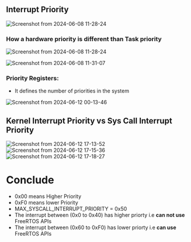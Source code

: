 ## Interrupt Priority



![Screenshot from 2024-06-08 11-28-24](https://github.com/PranabNandy/FreeRTOS/assets/34576104/7ee9c94a-e259-4342-9b61-edb3f3a795d4)

### How a hardware priority is different than Task priority

![Screenshot from 2024-06-08 11-28-24](https://github.com/PranabNandy/FreeRTOS/assets/34576104/2e66bdae-4fe3-45a3-8efc-512271abbbf1)


![Screenshot from 2024-06-08 11-31-07](https://github.com/PranabNandy/FreeRTOS/assets/34576104/e6e165e9-18f2-4266-824f-5d656d3263d4)

### Priority Registers:
- It defines the number of priorities in the system
  
![Screenshot from 2024-06-12 00-13-46](https://github.com/PranabNandy/FreeRTOS/assets/34576104/8ec5ed8f-111e-42f5-961a-acab6e50f5ad)


## Kernel Interrupt Priority vs Sys Call Interrupt Priority
![Screenshot from 2024-06-12 17-13-52](https://github.com/PranabNandy/FreeRTOS/assets/34576104/a28cb731-46cc-4e27-b840-c652df4c7c15)
![Screenshot from 2024-06-12 17-15-36](https://github.com/PranabNandy/FreeRTOS/assets/34576104/3e055e5f-b5c7-4778-a03c-5cfc9bdaa1e5)
![Screenshot from 2024-06-12 17-18-27](https://github.com/PranabNandy/FreeRTOS/assets/34576104/70d21ff1-f3da-4665-aa19-38e869a8d8d5)

# Conclude 
- 0x00 means Higher Priority
- 0xF0 means lower Priority
- MAX_SYSCALL_INTERRUPT_PRIORITY = 0x50
- The interrupt between (0x0 to 0x40) has higher priorty i.e **can not use** FreeRTOS APIs
- The interrupt between (0x60 to 0xF0) has lower priorty i.e **can use** FreeRTOS APIs
